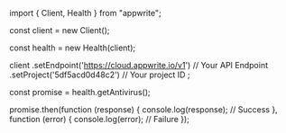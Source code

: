 import { Client, Health } from "appwrite";

const client = new Client();

const health = new Health(client);

client
    .setEndpoint('https://cloud.appwrite.io/v1') // Your API Endpoint
    .setProject('5df5acd0d48c2') // Your project ID
;

const promise = health.getAntivirus();

promise.then(function (response) {
    console.log(response); // Success
}, function (error) {
    console.log(error); // Failure
});